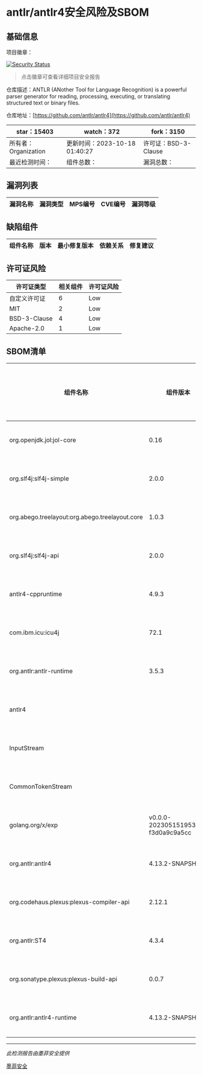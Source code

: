 # antlr/antlr4安全风险及SBOM

## 基础信息

项目徽章：

[![Security Status](https://www.murphysec.com/platform3/v31/badge/1714342055350239232.svg)](https://www.murphysec.com/console/report/1700570300500541440/1714342055350239232)

> 点击徽章可查看详细项目安全报告

仓库描述：ANTLR (ANother Tool for Language Recognition) is a powerful parser generator for reading, processing, executing, or translating structured text or binary files.

仓库地址：[https://github.com/antlr/antlr4](https://github.com/antlr/antlr4)

| star：15403 | watch：372 | fork：3150 |
| ----------- | -------------- | ------------ |
| 所有者：Organization | 更新时间：2023-10-18 01:40:27 | 许可证：BSD-3-Clause |
| 最近检测时间： | 组件总数： | 漏洞总数： |




## 漏洞列表

| 漏洞名称 | 漏洞类型 | MPS编号 | CVE编号 | 漏洞等级 |
| ------- | ------ | ------- | ------ | ----- |





## 缺陷组件

| 组件名称 | 版本 | 最小修复版本 | 依赖关系 | 修复建议 |
| -------- | ---- | ------------ | -------- | -------- |





## 许可证风险

| 许可证类型 | 相关组件 | 许可证风险 |
| ---------- | -------- | ---------- |
|自定义许可证|6|Low|
|MIT|2|Low|
|BSD-3-Clause|4|Low|
|Apache-2.0|1|Low|




## SBOM清单

| 组件名称 | 组件版本 | 是否直接依赖 | 仓库 |
| -------- | -------- | ------------ | ---- |
|org.openjdk.jol:jol-core|0.16|直接依赖|maven|
|org.slf4j:slf4j-simple|2.0.0|直接依赖|maven|
|org.abego.treelayout:org.abego.treelayout.core|1.0.3|直接依赖|maven|
|org.slf4j:slf4j-api|2.0.0|直接依赖|maven|
|antlr4-cppruntime|4.9.3|间接依赖||
|com.ibm.icu:icu4j|72.1|直接依赖|maven|
|org.antlr:antlr-runtime|3.5.3|直接依赖|maven|
|antlr4||间接依赖|pip|
|InputStream||间接依赖|pip|
|CommonTokenStream||间接依赖|pip|
|golang.org/x/exp|v0.0.0-20230515195305-f3d0a9c9a5cc|直接依赖|go|
|org.antlr:antlr4|4.13.2-SNAPSHOT|直接依赖|maven|
|org.codehaus.plexus:plexus-compiler-api|2.12.1|直接依赖|maven|
|org.antlr:ST4|4.3.4|直接依赖|maven|
|org.sonatype.plexus:plexus-build-api|0.0.7|直接依赖|maven|
|org.antlr:antlr4-runtime|4.13.2-SNAPSHOT|直接依赖|maven|


------

*此检测报告由墨菲安全提供*

[墨菲安全](www.murphysec.com)